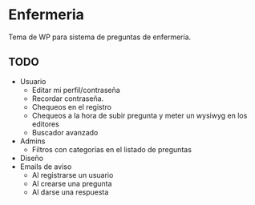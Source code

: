 # Enfermeria
Tema de WP para sistema de preguntas de enfermería.

## TODO

* Usuario
    * Editar mi perfil/contraseña
    * Recordar contraseña.
    * Chequeos en el registro
    * Chequeos a la hora de subir pregunta y meter un wysiwyg en los editores
    * Buscador avanzado
* Admins
    * Filtros con categorías en el listado de preguntas
* Diseño
* Emails de aviso
    * Al registrarse un usuario
    * Al crearse una pregunta
    * Al darse una respuesta
